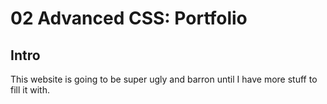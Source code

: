 # 02 Advanced CSS: Portfolio

## Intro

This website is going to be super ugly and barron until I have more stuff to fill it with.
